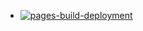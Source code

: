 - [![pages-build-deployment](https://github.com/goyal-aman/notes/actions/workflows/pages/pages-build-deployment/badge.svg)](https://github.com/goyal-aman/notes/actions/workflows/pages/pages-build-deployment)

